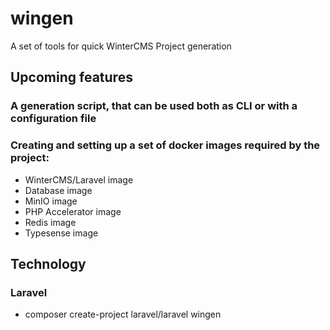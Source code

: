 # wingen
A set of tools for quick WinterCMS Project generation

## Upcoming features

### A generation script, that can be used both as CLI or with a configuration file

### Creating and setting up a set of docker images required by the project:

 - WinterCMS/Laravel image
 - Database image
 - MinIO image
 - PHP Accelerator image
 - Redis image
 - Typesense image

## Technology

### Laravel

 - composer create-project laravel/laravel wingen
